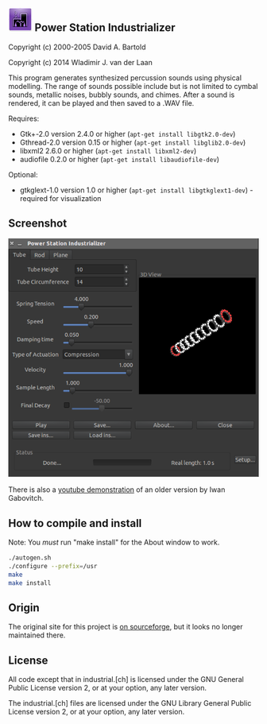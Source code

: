 ![icon](doc/readme-images/icon.png) Power Station Industrializer
-----------------------------

Copyright (c) 2000-2005 David A. Bartold

Copyright (c) 2014 Wladimir J. van der Laan

This program generates synthesized percussion sounds using physical modelling.
The range of sounds possible include but is not limited to cymbal sounds,
metallic noises, bubbly sounds, and chimes.  After a sound is rendered, it
can be played and then saved to a .WAV file.

Requires:

  * Gtk+-2.0 version 2.4.0 or higher
    (`apt-get install libgtk2.0-dev`)
  * Gthread-2.0 version 0.15 or higher
    (`apt-get install libglib2.0-dev`)
  * libxml2 2.6.0 or higher
    (`apt-get install libxml2-dev`)
  * audiofile 0.2.0 or higher
    (`apt-get install libaudiofile-dev`)

Optional:

  * gtkglext-1.0 version 1.0 or higher
    (`apt-get install libgtkglext1-dev`) - required for visualization

Screenshot
-----------
![screenshot](doc/readme-images/screenshot.png)

There is also a [youtube demonstration](http://qubodup.wordpress.com/2012/01/25/boiing-chiing-diing-psindustrializer-generates-metal-sounds/) of an older version
by Iwan Gabovitch.

How to compile and install
---------------------------

Note: You *must* run "make install" for the About window to work.

```bash
./autogen.sh
./configure --prefix=/usr
make
make install
```

Origin
-------
The original site for this project is [on sourceforge](https://sourceforge.net/projects/industrializer/), but
it looks no longer maintained there.

License
--------

All code except that in industrial.[ch] is licensed under the GNU General
Public License version 2, or at your option, any later version.

The industrial.[ch] files are licensed under the GNU Library General
Public License version 2, or at your option, any later version.

